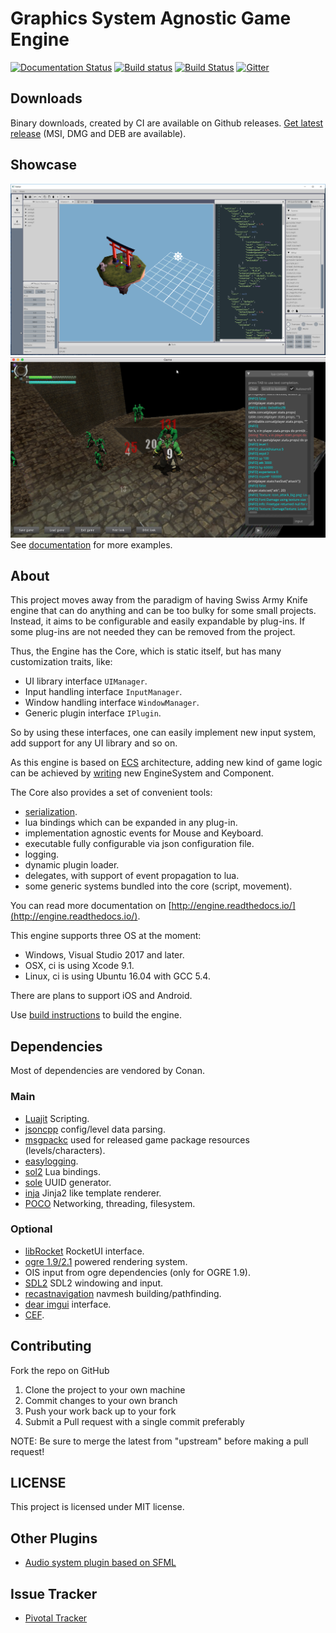 Graphics System Agnostic Game Engine
====================================

[![Documentation Status](https://readthedocs.org/projects/engine/badge/?version=latest)](https://engine.readthedocs.io/en/latest/?badge=latest)
[![Build status](https://ci.appveyor.com/api/projects/status/vf3oobbg4ofld3of?svg=true)](https://ci.appveyor.com/project/Unix4ever/engine)
[![Build Status](https://travis-ci.org/gsage/engine.svg?branch=master)](https://travis-ci.org/gsage/engine)
[![Gitter](https://badges.gitter.im/gsage/engine.svg)](https://gitter.im/gsage/engine?utm_source=badge&utm_medium=badge&utm_campaign=pr-badge)

## Downloads

Binary downloads, created by CI are available on Github releases.
[Get latest release](https://github.com/gsage/engine/releases/latest) (MSI, DMG and DEB are available).

## Showcase

![Editor](/docs/images/editor.v0.3.png)
![ExampleGame](/docs/images/game2.png)
See [documentation](http://engine.readthedocs.io/) for more examples.

## About

This project moves away from the paradigm of having Swiss Army Knife
engine that can do anything and can be too bulky for some small projects.
Instead, it aims to be configurable and easily expandable by plug-ins.
If some plug-ins are not needed they can be removed from the project.

Thus, the Engine has the Core, which is static itself, but has many
customization traits, like:

* UI library interface `UIManager`.
* Input handling interface `InputManager`.
* Window handling interface `WindowManager`.
* Generic plugin interface `IPlugin`.

So by using these interfaces, one can easily implement new input system, add support for any UI library and so on.

As this engine is based on [ECS](https://en.wikipedia.org/wiki/Entity_component_system) architecture,
adding new kind of game logic can be achieved by [writing](http://engine.readthedocs.io/en/latest/tutorials/advanced/2_custom_systems.html) new EngineSystem and Component.

The Core also provides a set of convenient tools:
* [serialization](http://engine.readthedocs.io/en/latest/tutorials/advanced/6_serializable.html).
* lua bindings which can be expanded in any plug-in.
* implementation agnostic events for Mouse and Keyboard.
* executable fully configurable via json configuration file.
* logging.
* dynamic plugin loader.
* delegates, with support of event propagation to lua.
* some generic systems bundled into the core (script, movement).

You can read more documentation on [http://engine.readthedocs.io/](http://engine.readthedocs.io/).

This engine supports three OS at the moment:
* Windows, Visual Studio 2017 and later.
* OSX, ci is using Xcode 9.1.
* Linux, ci is using Ubuntu 16.04 with GCC 5.4.

There are plans to support iOS and Android.

Use [build instructions](http://engine.readthedocs.io/en/latest/tutorials/build/conan.html) to build the engine.

## Dependencies

Most of dependencies are vendored by Conan.

### Main

* [Luajit](http://luajit.org/) Scripting.
* [jsoncpp](https://github.com/open-source-parsers/jsoncpp) config/level
  data parsing.
* [msgpackc](https://github.com/msgpack/msgpack-c) used for released
  game package resources (levels/characters).
* [easylogging](https://muflihun.github.io/easyloggingpp/).
* [sol2](https://github.com/ThePhD/sol2) Lua bindings.
* [sole](https://github.com/r-lyeh-archived/sole) UUID generator.
* [inja](https://github.com/pantor/inja) Jinja2 like template renderer.
* [POCO](https://github.com/pocoproject/poco) Networking, threading,
  filesystem.

### Optional

* [libRocket](https://github.com/libRocket/libRocket) RocketUI interface.
* [ogre 1.9/2.1](http://www.ogre3d.org/) powered rendering system.
* OIS input from ogre dependencies (only for OGRE 1.9).
* [SDL2](https://www.libsdl.org/download-2.0.php) SDL2 windowing
  and input.
* [recastnavigation](https://github.com/recastnavigation/recastnavigation) navmesh building/pathfinding.
* [dear imgui](https://github.com/ocornut/imgui) interface.
* [CEF](https://github.com/chromiumembedded/cef/).

## Contributing

Fork the repo on GitHub
1. Clone the project to your own machine
2. Commit changes to your own branch
3. Push your work back up to your fork
4. Submit a Pull request with a single commit preferably

NOTE: Be sure to merge the latest from "upstream" before making a pull request!

## LICENSE

This project is licensed under MIT license.

## Other Plugins
- [Audio system plugin based on SFML](https://github.com/gsage/SFMLAudioSystemPlugin)

## Issue Tracker
- [Pivotal Tracker](https://www.pivotaltracker.com/n/projects/963480)
